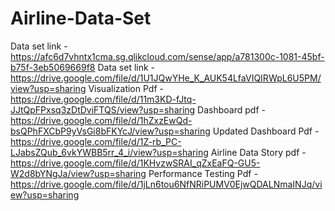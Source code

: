 # Airline-Data-Set
Data set link - https://afc6d7vhntx1cma.sg.qlikcloud.com/sense/app/a781300c-1081-45bf-b75f-3eb5069669f8
Data set link -https://drive.google.com/file/d/1U1JQwYHe_K_AUK54LfaVIQIRWpL6U5PM/view?usp=sharing
Visualization Pdf - https://drive.google.com/file/d/11m3KD-fJtq-JJtQpFPxsq3zDtDviFTQS/view?usp=sharing
Dashboard pdf - https://drive.google.com/file/d/1hZxzEwQd-bsQPhFXCbP9yVsGi8bFKYcJ/view?usp=sharing
Updated Dashboard Pdf - https://drive.google.com/file/d/1Z-rb_PC-LJabsZQub_6vkYWBB5rr_4_i/view?usp=sharing
Airline Data Story pdf - https://drive.google.com/file/d/1KHvzwSRAI_qZxEaFQ-GU5-W2d8bYNgJa/view?usp=sharing
Performance Testing Pdf - https://drive.google.com/file/d/1jLn6tou6NfNRiPUMV0EjwQDALNmaINJq/view?usp=sharing

